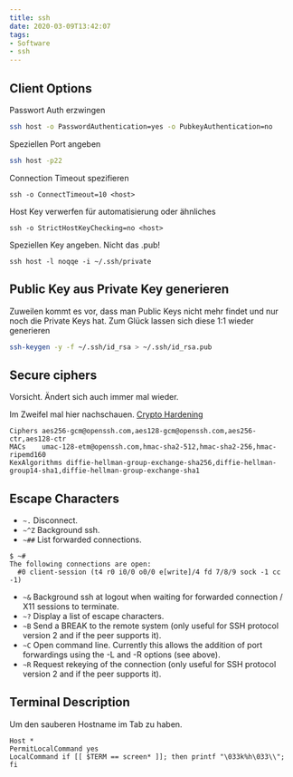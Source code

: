 ```yaml
---
title: ssh
date: 2020-03-09T13:42:07
tags:
- Software
- ssh
---
```


## Client Options

Passwort Auth erzwingen

``` bash
ssh host -o PasswordAuthentication=yes -o PubkeyAuthentication=no
```

<!--more-->

Speziellen Port angeben

``` bash
ssh host -p22
```

Connection Timeout spezifieren

```
ssh -o ConnectTimeout=10 <host>
```

Host Key verwerfen für automatisierung oder ähnliches

```
ssh -o StrictHostKeyChecking=no <host>
```

Speziellen Key angeben. Nicht das .pub!

```
ssh host -l noqqe -i ~/.ssh/private
```

## Public Key aus Private Key generieren

Zuweilen kommt es vor, dass man Public Keys nicht mehr findet und nur noch
die Private Keys hat. Zum Glück lassen sich diese 1:1 wieder generieren

``` bash
ssh-keygen -y -f ~/.ssh/id_rsa > ~/.ssh/id_rsa.pub
```

## Secure ciphers

Vorsicht. Ändert sich auch immer mal wieder.

Im Zweifel mal hier nachschauen. [Crypto Hardening](https://bettercrypto.org/static/applied-crypto-hardening.pdf)

```
Ciphers aes256-gcm@openssh.com,aes128-gcm@openssh.com,aes256-ctr,aes128-ctr
MACs    umac-128-etm@openssh.com,hmac-sha2-512,hmac-sha2-256,hmac-ripemd160
KexAlgorithms diffie-hellman-group-exchange-sha256,diffie-hellman-group14-sha1,diffie-hellman-group-exchange-sha1
```

## Escape Characters

* `~.` Disconnect.
* `~^Z` Background ssh.
* `~##` List forwarded connections.

```
$ ~#
The following connections are open:
  #0 client-session (t4 r0 i0/0 o0/0 e[write]/4 fd 7/8/9 sock -1 cc -1)
```

* `~&` Background ssh at logout when waiting for forwarded connection / X11 sessions to terminate.
* `~?` Display a list of escape characters.
* `~B` Send a BREAK to the remote system (only useful for SSH protocol version 2 and if the peer supports it).
* `~C` Open command line. Currently this allows the addition of port forwardings using the -L and -R options (see above).
* `~R` Request rekeying of the connection (only useful for SSH protocol version 2 and if the peer supports it).

## Terminal Description

Um den sauberen Hostname im Tab zu haben.

```
Host *
PermitLocalCommand yes
LocalCommand if [[ $TERM == screen* ]]; then printf "\033k%h\033\\"; fi
```
